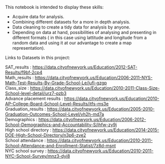 This notebook is intended to display these skills:

- Acquire data for analysis.
- Combining different datasets for a more in depth analysis.
- Data cleaning to create a tidy data for analysis by anyone.
- Depending on data at hand, possibilities of analysing and presenting in different formats ( in this case using lattitude and longitude from a random data and using it at our advantage to create a map representation).

Links to Datasets in this project:

SAT_results : https://data.cityofnewyork.us/Education/2012-SAT-Results/f9bf-2cp4 <br>
Math_results : https://data.cityofnewyork.us/Education/2006-2011-NYS-Math-Test-Results-By-Grade-School-Le/jufi-gzgp<br>
Class_size : https://data.cityofnewyork.us/Education/2010-2011-Class-Size-School-level-detail/urz7-pzb3<br>
Advance placement results : https://data.cityofnewyork.us/Education/2010-AP-College-Board-School-Level-Results/itfs-ms3e<br>
Graduation_results : https://data.cityofnewyork.us/Education/2005-2010-Graduation-Outcomes-School-Level/vh2h-md7a<br>
Demographics : https://data.cityofnewyork.us/Education/2006-2012-School-Demographics-and-Accountability-S/ihfw-zy9j<br>
High school directory : https://data.cityofnewyork.us/Education/2014-2015-DOE-High-School-Directory/n3p6-zve2<br>
School attendance : https://data.cityofnewyork.us/Education/2010-2011-School-Attendance-and-Enrollment-Statist/7z8d-msnt<br>
NYC school survey : https://data.cityofnewyork.us/Education/2010-2011-NYC-School-Survey/mnz3-dyi8<br>

